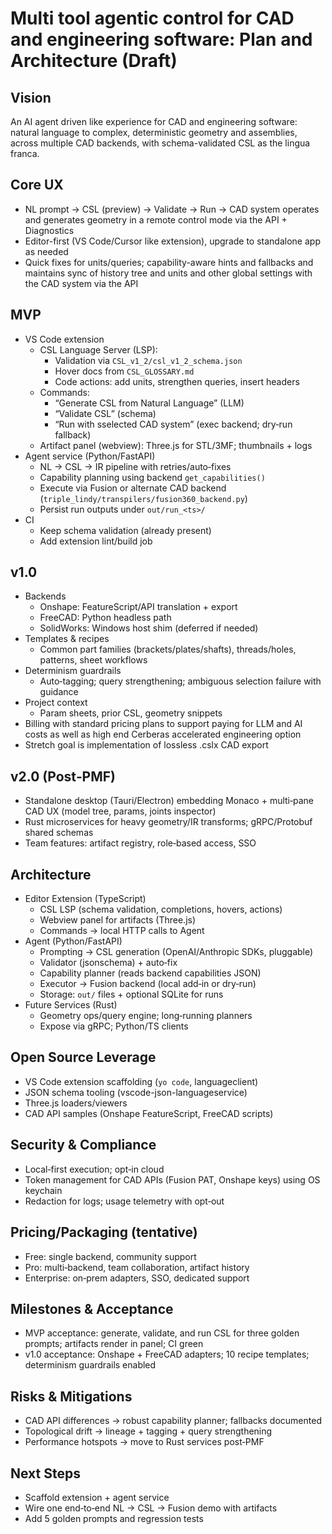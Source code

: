 # Multi tool agentic control for CAD and engineering software: Plan and Architecture (Draft)

## Vision
An AI agent driven like experience for CAD and engineering software: natural language to complex, deterministic geometry and assemblies, across multiple CAD backends, with schema-validated CSL as the lingua franca.

## Core UX
- NL prompt → CSL (preview) → Validate → Run → CAD system operates and generates geometry in a remote control mode via the API + Diagnostics
- Editor-first (VS Code/Cursor like extension), upgrade to standalone app as needed
- Quick fixes for units/queries; capability-aware hints and fallbacks and maintains sync of history tree and units and other global settings with the CAD system via the API

## MVP 
- VS Code extension
  - CSL Language Server (LSP):
    - Validation via `CSL_v1_2/csl_v1_2_schema.json`
    - Hover docs from `CSL_GLOSSARY.md`
    - Code actions: add units, strengthen queries, insert headers
  - Commands:
    - “Generate CSL from Natural Language” (LLM)
    - “Validate CSL” (schema)
    - “Run with sselected CAD system” (exec backend; dry‑run fallback)
  - Artifact panel (webview): Three.js for STL/3MF; thumbnails + logs
- Agent service (Python/FastAPI)
  - NL → CSL → IR pipeline with retries/auto‑fixes
  - Capability planning using backend `get_capabilities()`
  - Execute via Fusion or alternate CAD backend (`triple_lindy/transpilers/fusion360_backend.py`)
  - Persist run outputs under `out/run_<ts>/`
- CI
  - Keep schema validation (already present)
  - Add extension lint/build job

## v1.0 
- Backends
  - Onshape: FeatureScript/API translation + export
  - FreeCAD: Python headless path
  - SolidWorks: Windows host shim (deferred if needed)
- Templates & recipes
  - Common part families (brackets/plates/shafts), threads/holes, patterns, sheet workflows
- Determinism guardrails
  - Auto‑tagging; query strengthening; ambiguous selection failure with guidance
- Project context
  - Param sheets, prior CSL, geometry snippets
- Billing with standard pricing plans to support paying for LLM and AI costs as well as high end Cerberas accelerated engineering option
- Stretch goal is implementation of lossless .cslx CAD export 

## v2.0 (Post‑PMF)
- Standalone desktop (Tauri/Electron) embedding Monaco + multi‑pane CAD UX (model tree, params, joints inspector)
- Rust microservices for heavy geometry/IR transforms; gRPC/Protobuf shared schemas
- Team features: artifact registry, role‑based access, SSO

## Architecture
- Editor Extension (TypeScript)
  - CSL LSP (schema validation, completions, hovers, actions)
  - Webview panel for artifacts (Three.js)
  - Commands → local HTTP calls to Agent
- Agent (Python/FastAPI)
  - Prompting → CSL generation (OpenAI/Anthropic SDKs, pluggable)
  - Validator (jsonschema) + auto‑fix
  - Capability planner (reads backend capabilities JSON)
  - Executor → Fusion backend (local add‑in or dry‑run)
  - Storage: `out/` files + optional SQLite for runs
- Future Services (Rust)
  - Geometry ops/query engine; long‑running planners
  - Expose via gRPC; Python/TS clients

## Open Source Leverage
- VS Code extension scaffolding (`yo code`, languageclient)
- JSON schema tooling (vscode-json-languageservice)
- Three.js loaders/viewers
- CAD API samples (Onshape FeatureScript, FreeCAD scripts)

## Security & Compliance
- Local‑first execution; opt‑in cloud
- Token management for CAD APIs (Fusion PAT, Onshape keys) using OS keychain
- Redaction for logs; usage telemetry with opt‑out

## Pricing/Packaging (tentative)
- Free: single backend, community support
- Pro: multi‑backend, team collaboration, artifact history
- Enterprise: on‑prem adapters, SSO, dedicated support

## Milestones & Acceptance
- MVP acceptance: generate, validate, and run CSL for three golden prompts; artifacts render in panel; CI green
- v1.0 acceptance: Onshape + FreeCAD adapters; 10 recipe templates; determinism guardrails enabled

## Risks & Mitigations
- CAD API differences → robust capability planner; fallbacks documented
- Topological drift → lineage + tagging + query strengthening
- Performance hotspots → move to Rust services post‑PMF

## Next Steps
- Scaffold extension + agent service
- Wire one end‑to‑end NL → CSL → Fusion demo with artifacts
- Add 5 golden prompts and regression tests
